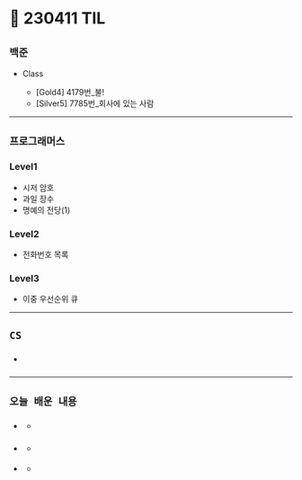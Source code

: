 # 🚩 230411 TIL

## **`백준`**

- Class

  - [Gold4] 4179번_불!
  - [Silver5] 7785번_회사에 있는 사람

---

## **`프로그래머스`**

### Level1

- 시저 암호
- 과일 장수
- 명예의 전당(1)

### Level2

- 전화번호 목록

### Level3

- 이중 우선순위 큐

---

## **`CS`**

- ###

---

## **`오늘 배운 내용`**

- ###
  -
- ###
  -
- ####
  -
